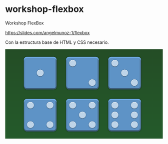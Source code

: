 # workshop-flexbox
Workshop FlexBox

https://slides.com/angelmunoz-1/flexbox

Con la estructura base de HTML y CSS necesario.

![Flexbox Dice](./images/Dice.png)



